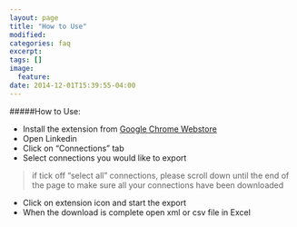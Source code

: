 ```yaml
---
layout: page
title: "How to Use"
modified:
categories: faq
excerpt:
tags: []
image:
  feature:
date: 2014-12-01T15:39:55-04:00
---
```


#####How to Use:
* Install the extension from [Google Chrome Webstore](https://chrome.google.com/webstore/detail/linkedin-export-tool/kgipmhdegifoehfbbffcfbmpfmbjaiem)
* Open Linkedin
* Click on “Connections” tab
* Select connections you would like to export

> if tick off  “select all” connections, please scroll down until the end of the page to make sure all your connections have been downloaded

* Click on extension icon and start the export
* When the download is complete open xml or csv file in Excel
